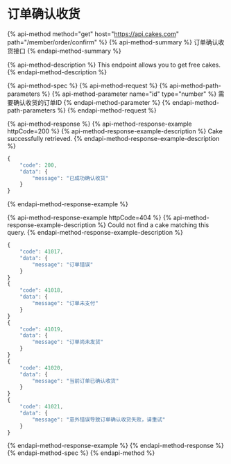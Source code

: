 # 订单确认收货

{% api-method method="get" host="https://api.cakes.com" path="/member/order/confirm" %}
{% api-method-summary %}
订单确认收货接口
{% endapi-method-summary %}

{% api-method-description %}
This endpoint allows you to get free cakes.
{% endapi-method-description %}

{% api-method-spec %}
{% api-method-request %}
{% api-method-path-parameters %}
{% api-method-parameter name="id" type="number" %}
需要确认收货的订单ID
{% endapi-method-parameter %}
{% endapi-method-path-parameters %}
{% endapi-method-request %}

{% api-method-response %}
{% api-method-response-example httpCode=200 %}
{% api-method-response-example-description %}
Cake successfully retrieved.
{% endapi-method-response-example-description %}

```javascript
{
    "code": 200,
    "data": {
        "message": "已成功确认收货"
    }
}
```
{% endapi-method-response-example %}

{% api-method-response-example httpCode=404 %}
{% api-method-response-example-description %}
Could not find a cake matching this query.
{% endapi-method-response-example-description %}

```javascript
{
    "code": 41017,
    "data": {
        "message": "订单错误"
    }
}
{
    "code": 41018,
    "data": {
        "message": "订单未支付"
    }
}
{
    "code": 41019,
    "data": {
        "message": "订单尚未发货"
    }
}
{
    "code": 41020,
    "data": {
        "message": "当前订单已确认收货"
    }
}
{
    "code": 41021,
    "data": {
        "message": "意外错误导致订单确认收货失败，请重试"
    }
}
```
{% endapi-method-response-example %}
{% endapi-method-response %}
{% endapi-method-spec %}
{% endapi-method %}



